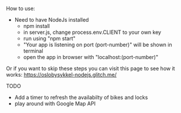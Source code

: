 How to use:

- Need to have NodeJs installed
  - npm install
  - in server.js, change process.env.CLIENT to your own key
  - run using "npm start"
  - "Your app is listening on port (port-number)" will be shown in terminal
  - open the app in browser with "localhost:(port-number)"

Or if you want to skip these steps you can visit this page to see how it works:
<a href="https://oslobysykkel-nodejs.glitch.me/" target="_blank">https://oslobysykkel-nodejs.glitch.me/</a>

TODO
- Add a timer to refresh the availabilty of bikes and locks
- play around with Google Map API
